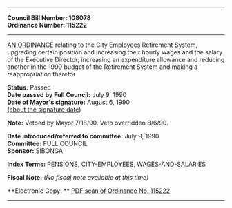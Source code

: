 * * * * *  
  
**Council Bill Number: [](#h0)[](#h2)108078**   
**Ordinance Number: 115222**  
  
* * * * *  
  
AN ORDINANCE relating to the City Employees Retirement System, upgrading certain position and increasing their hourly wages and the salary of the Executive Director; increasing an expenditure allowance and reducing another in the 1990 budget of the Retirement System and making a reappropriation therefor.  
  
**Status:** Passed   
**Date passed by Full Council:** July 9, 1990   
**Date of Mayor's signature:** August 6, 1990   
[(about the signature date)](/~public/approvaldate.htm)   
  
**Note:** Vetoed by Mayor 7/18/90. Veto overridden 8/6/90.  
  
  
**Date introduced/referred to committee:** July 9, 1990   
**Committee:** FULL COUNCIL   
**Sponsor:** SIBONGA   
  
**Index Terms:** PENSIONS, CITY-EMPLOYEES, WAGES-AND-SALARIES  
  
**Fiscal Note:** *(No fiscal note available at this time)*  
  
**Electronic Copy: ** [PDF scan of Ordinance No. 115222](/~archives/Ordinances/Ord_115222.pdf)  
  
* * * * *  
